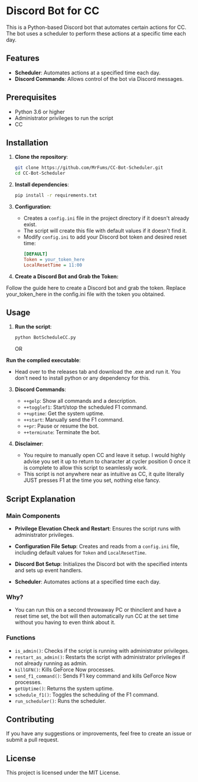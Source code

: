 # Discord Bot for CC

This is a Python-based Discord bot that automates certain actions for CC. The bot uses a scheduler to perform these actions at a specific time each day.

## Features

- **Scheduler**: Automates actions at a specified time each day.
- **Discord Commands**: Allows control of the bot via Discord messages.

## Prerequisites

- Python 3.6 or higher
- Administrator privileges to run the script
- CC

## Installation

1. **Clone the repository**:
    ```bash
    git clone https://github.com/MrFums/CC-Bot-Scheduler.git
    cd CC-Bot-Scheduler
    ```

2. **Install dependencies**:
    ```bash
    pip install -r requirements.txt
    ```

3. **Configuration**:
   - Creates a `config.ini` file in the project directory if it doesn't already exist.
   - The script will create this file with default values if it doesn't find it.
   - Modify `config.ini` to add your Discord bot token and desired reset time:
     ```ini
     [DEFAULT]
     Token = your_token_here
     LocalResetTime = 11:00
     ```

4. **Create a Discord Bot and Grab the Token:**

Follow the guide here to create a Discord bot and grab the token.
Replace your_token_here in the config.ini file with the token you obtained.

## Usage

1. **Run the script**:
    ```bash
    python BotScheduleCC.py
    ```
    OR

  **Run the complied executable**:
   - Head over to the releases tab and download the .exe and run it. You don't need to install python or any dependency for this.
   

3. **Discord Commands**:
   - `++gelp`: Show all commands and a description.
   - `++togglef1`: Start/stop the scheduled F1 command.
   - `++uptime`: Get the system uptime.
   - `++start`: Manually send the F1 command.
   - `++pr`: Pause or resume the bot.
   - `++terminate`: Terminate the bot.

4. **Disclaimer**:
   - You require to manually open CC and leave it setup. I would highly advise you set it up to return to character at cycler position 0 once it is complete to allow this script to seamlessly work.
   - This script is not anywhere near as intuitive as CC, it quite literally JUST presses F1 at the time you set, nothing else fancy.

## Script Explanation

### Main Components

- **Privilege Elevation Check and Restart**:
  Ensures the script runs with administrator privileges.
  
- **Configuration File Setup**:
  Creates and reads from a `config.ini` file, including default values for `Token` and `LocalResetTime`.

- **Discord Bot Setup**:
  Initializes the Discord bot with the specified intents and sets up event handlers.

- **Scheduler**:
  Automates actions at a specified time each day.

### Why?

- You can run this on a second throwaway PC or thinclient and have a reset time set, the bot will then automatically run CC at the set time without you having to even think about it.

### Functions

- `is_admin()`: Checks if the script is running with administrator privileges.
- `restart_as_admin()`: Restarts the script with administrator privileges if not already running as admin.
- `killGFN()`: Kills GeForce Now processes.
- `send_f1_command()`: Sends F1 key command and kills GeForce Now processes.
- `getUptime()`: Returns the system uptime.
- `schedule_f1()`: Toggles the scheduling of the F1 command.
- `run_scheduler()`: Runs the scheduler.

## Contributing

If you have any suggestions or improvements, feel free to create an issue or submit a pull request.

## License

This project is licensed under the MIT License.

